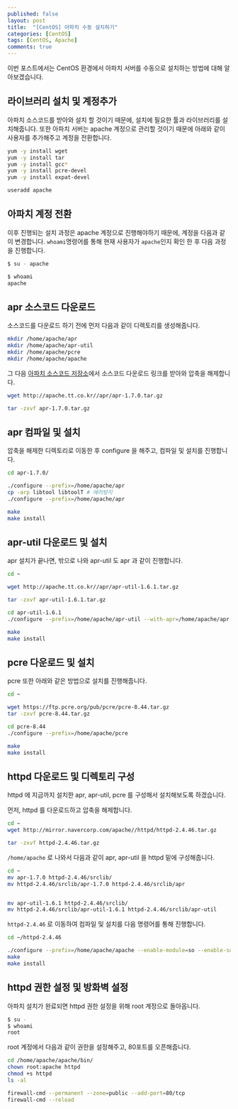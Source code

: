 ```yaml
---
published: false
layout: post
title:  "[CentOS] 아파치 수동 설치하기"
categories: [CentOS]
tags: [CentOS, Apache]
comments: true
---
```


이번 포스트에서는 CentOS 환경에서 아파치 서버를 수동으로 설치하는 방법에 대해 알아보겠습니다.

## 라이브러리 설치 및 계정추가

아파치 소스코드를 받아와 설치 할 것이기 때문에, 설치에 필요한 툴과 라이브러리를 설치해줍니다.
또한 아파치 서버는 apache 계정으로 관리할 것이기 때문에 아래와 같이 사용자를 추가해주고 계정을 전환합니다.
``` bash
yum -y install wget
yum -y install tar
yum -y install gcc*
yum -y install pcre-devel
yum -y install expat-devel

useradd apache
```

## 아파치 계정 전환
이후 진행되는 설치 과정은 apache 계정으로 진행해야하기 때문에, 계정을 다음과 같이 변경합니다.
`whoami`명령어를 통해 현재 사용자가 `apache`인지 확인 한 후 다음 과정을 진행합니다.

``` bash
$ su - apache

$ whoami
apache
```


## apr 소스코드 다운로드
소스코드를 다운로드 하기 전에 먼저 다음과 같이 디렉토리를 생성해줍니다.
``` bash
mkdir /home/apache/apr
mkdir /home/apache/apr-util
mkdir /home/apache/pcre
mkdir /home/apache/apache
```
그 다음 [아파치 소스코드 저장소](http://apache.tt.co.kr/apr/)에서 소스코드 다운로드 링크를 받아와 압축을 해제합니다.
``` bash
wget http://apache.tt.co.kr//apr/apr-1.7.0.tar.gz

tar -zxvf apr-1.7.0.tar.gz
```

## apr 컴파일 및 설치
압축을 해제한 디렉토리로 이동한 후 configure 을 해주고, 컴파일 및 설치를 진행합니다.
``` bash
cd apr-1.7.0/

./configure --prefix=/home/apache/apr
cp -arp libtool libtoolT # 에러방지
./configure --prefix=/home/apache/apr

make
make install
```

## apr-util 다운로드 및 설치
apr 설치가 끝나면, 밖으로 나와 apr-util 도 apr 과 같이 진행합니다.

``` bash
cd ~

wget http://apache.tt.co.kr//apr/apr-util-1.6.1.tar.gz

tar -zxvf apr-util-1.6.1.tar.gz

cd apr-util-1.6.1
./configure --prefix=/home/apache/apr-util --with-apr=/home/apache/apr

make
make install
```

## pcre 다운로드 및 설치
pcre 또한 아래와 같은 방법으로 설치를 진행해줍니다.
``` bash 
cd ~

wget https://ftp.pcre.org/pub/pcre/pcre-8.44.tar.gz
tar -zxvf pcre-8.44.tar.gz

cd pcre-8.44
./configure --prefix=/home/apache/pcre

make 
make install

```
## httpd 다운로드 및 디렉토리 구성
httpd 에 지금까지 설치한 apr, apr-util, pcre 를 구성해서 설치해보도록 하겠습니다.

먼저, httpd 를 다운로드하고 압축을 해제합니다.
``` bash
cd ~
wget http://mirror.navercorp.com/apache//httpd/httpd-2.4.46.tar.gz 

tar -zxvf httpd-2.4.46.tar.gz
```

`/home/apache` 로 나와서 다음과 같이 apr, apr-util 을 httpd 밑에 구성해줍니다.
``` bash
cd ~
mv apr-1.7.0 httpd-2.4.46/srclib/
mv httpd-2.4.46/srclib/apr-1.7.0 httpd-2.4.46/srclib/apr


mv apr-util-1.6.1 httpd-2.4.46/srclib/
mv httpd-2.4.46/srclib/apr-util-1.6.1 httpd-2.4.46/srclib/apr-util

```

`httpd-2.4.46` 로 이동하여 컴파일 및 설치를 다음 명령어를 통해 진행합니다.
``` bash
cd ~/httpd-2.4.46

./configure --prefix=/home/apache/apache --enable-module=so --enable-so --enable-mods-shared=ssl --with-ssl=/usr/bin/openssl --enable-ssl=shared --with-included-apr --with-apr=/home/apache/httpd-2.4.46/srclib/apr --with-apr-util=/home/httpd-2.4.46/srclib/apr-util --with-pcre=/home/apache/pcre
make
make install
```


## httpd 권한 설정 및 방화벽 설정
아파치 설치가 완료되면 httpd 권한 설정을 위해 root 계정으로 돌아옵니다.
``` bash
$ su -
$ whoami
root
```

root 계정에서 다음과 같이 권한을 설정해주고, 80포트를 오픈해줍니다.

``` bash
cd /home/apache/apache/bin/
chown root:apache httpd
chmod +s httpd
ls -al

firewall-cmd --permanent --zone=public --add-port=80/tcp
firewall-cmd --reload
```


